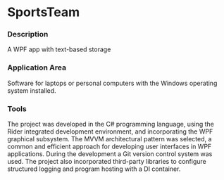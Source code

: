 # SportsTeam 

### Description
A WPF app with text-based storage

### Application Area
Software for laptops or personal computers with the Windows operating system installed. 

### Tools
The project was developed in the C# programming language, using the Rider integrated development environment, and incorporating the WPF graphical subsystem. The MVVM architectural pattern was selected, a common and efficient approach for developing user interfaces in WPF applications. During the development a Git version control system was used. The project also incorporated third-party libraries to configure structured logging and program hosting with a DI container.
